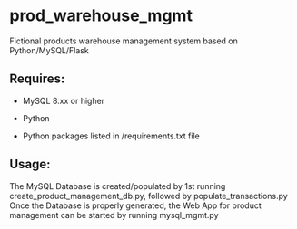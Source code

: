 # prod_warehouse_mgmt
Fictional products warehouse management system based on Python/MySQL/Flask  


## Requires:  

- MySQL 8.xx or higher  

- Python  

-  Python packages listed in /requirements.txt file  


## Usage:  

The MySQL Database is created/populated by 1st running create_product_management_db.py, followed by populate_transactions.py  
Once the Database is properly generated, the Web App for product management can be started by running mysql_mgmt.py  
